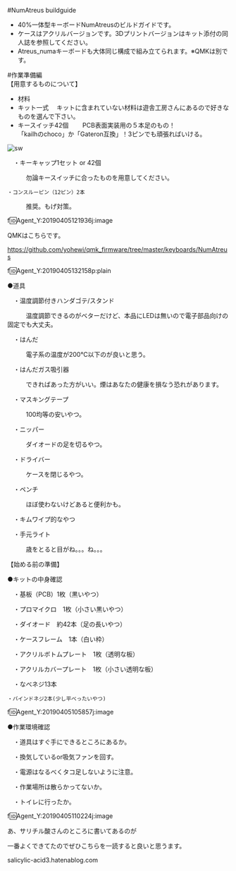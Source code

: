 #NumAtreus buildguide  
 - 40%一体型キーボードNumAtreusのビルドガイドです。  
 - ケースはアクリルバージョンです。3Dプリントバージョンはキット添付の同人誌を参照してください。  
 - Atreus_numaキーボードも大体同じ構成で組み立てられます。※QMKは別です。  

#作業準備編  
【用意するものについて】  
 - 材料  
 - キット一式
　キットに含まれていない材料は遊舎工房さんにあるので好きなものを選んで下さい。
 - キースイッチ42個
　　PCB表面実装用の５本足のもの！  
  「kailhのchoco」か「Gateron互換」！3ピンでも頑張ればいける。

![sw](https://github.com/yohewi/NumAtreus/tree/master/JPG_buildguid/02 "sw")

　・キーキャップ1セット or 42個

　　　勿論キースイッチに合ったものを用意してください。

    ・コンスルーピン（12ピン）2本

　　　推奨。もげ対策。

f:id:Agent_Y:20190405121936j:image

 

QMKはこちらです。

https://github.com/yohewi/qmk_firmware/tree/master/keyboards/NumAtreus

f:id:Agent_Y:20190405132158p:plain

 

●道具

　・温度調節付きハンダゴテ/スタンド

　　　温度調節できるのがベターだけど、本品にLEDは無いので電子部品向けの固定でも大丈夫。

　・はんだ

　　　電子系の温度が200℃以下のが良いと思う。

　・はんだガス吸引器

　　　できればあった方がいい。煙はあなたの健康を損なう恐れがあります。

　・マスキングテープ

　　　100均等の安いやつ。

　・ニッパー

　　　ダイオードの足を切るやつ。

　・ドライバー

　　　ケースを閉じるやつ。

　・ペンチ

　　　ほぼ使わないけどあると便利かも。

　・キムワイプ的なやつ 

　・手元ライト

　　　歳をとると目がね。。。ね。。。

 

【始める前の準備】

●キットの中身確認

　・基板（PCB）1枚（黒いやつ）

　・プロマイクロ　1枚（小さい黒いやつ）

　・ダイオード　約42本（足の長いやつ）

　・ケースフレーム　1本（白い枠）

　・アクリルボトムプレート　1枚（透明な板）

　・アクリルカバープレート　1枚（小さい透明な板）

　・なべネジ13本

    ・バインドネジ2本(少し平べったいやつ)

f:id:Agent_Y:20190405105857j:image

 

●作業環境確認

　・道具はすぐ手にできるところにあるか。

　・換気しているor吸気ファンを回す。

　・電源はなるべくタコ足しないように注意。

　・作業場所は散らかってないか。

　・トイレに行ったか。

f:id:Agent_Y:20190405110224j:image

 

あ、サリチル酸さんのところに書いてあるのが

一番よくできてたのでぜひこちらを一読すると良いと思うます。



salicylic-acid3.hatenablog.com
